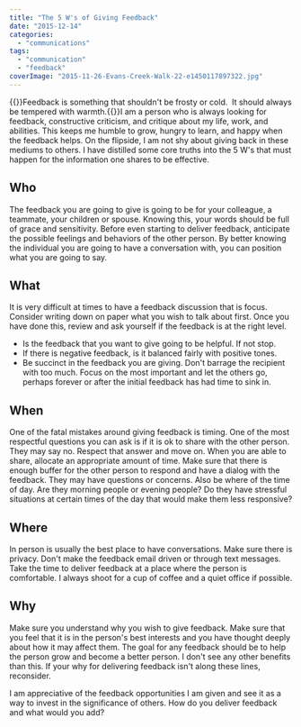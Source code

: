 ```yaml
---
title: "The 5 W's of Giving Feedback"
date: "2015-12-14"
categories: 
  - "communications"
tags: 
  - "communication"
  - "feedback"
coverImage: "2015-11-26-Evans-Creek-Walk-22-e1450117897322.jpg"
---
```


{{<featuredimage class="inline-feature-image">}}Feedback is something that shouldn't be frosty or cold.  It should always be tempered with warmth.{{</featuredimage>}}I am a person who is always looking for feedback, constructive criticism, and critique about my life, work, and abilities. This keeps me humble to grow, hungry to learn, and happy when the feedback helps. On the flipside, I am not shy about giving back in these mediums to others. I have distilled some core truths into the 5 W's that must happen for the information one shares to be effective.

## Who

The feedback you are going to give is going to be for your colleague, a teammate, your children or spouse. Knowing this, your words should be full of grace and sensitivity. Before even starting to deliver feedback, anticipate the possible feelings and behaviors of the other person. By better knowing the individual you are going to have a conversation with, you can position what you are going to say.

## What

It is very difficult at times to have a feedback discussion that is focus.  Consider writing down on paper what you wish to talk about first. Once you have done this, review and ask yourself if the feedback is at the right level.

- Is the feedback that you want to give going to be helpful. If not stop.
- If there is negative feedback, is it balanced fairly with positive tones.
- Be succinct in the feedback you are giving. Don't barrage the recipient with too much. Focus on the most important and let the others go, perhaps forever or after the initial feedback has had time to sink in.

## When

One of the fatal mistakes around giving feedback is timing. One of the most respectful questions you can ask is if it is ok to share with the other person. They may say no. Respect that answer and move on. When you are able to share, allocate an appropriate amount of time. Make sure that there is enough buffer for the other person to respond and have a dialog with the feedback. They may have questions or concerns. Also be where of the time of day. Are they morning people or evening people? Do they have stressful situations at certain times of the day that would make them less responsive?

## Where

In person is usually the best place to have conversations. Make sure there is privacy. Don't make the feedback email driven or through text messages. Take the time to deliver feedback at a place where the person is comfortable. I always shoot for a cup of coffee and a quiet office if possible.

## Why

Make sure you understand why you wish to give feedback. Make sure that you feel that it is in the person's best interests and you have thought deeply about how it may affect them. The goal for any feedback should be to help the person grow and become a better person. I don't see any other benefits than this. If your why for delivering feedback isn't along these lines, reconsider.

I am appreciative of the feedback opportunities I am given and see it as a way to invest in the significance of others. How do you deliver feedback and what would you add?
